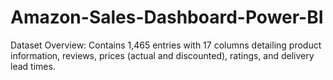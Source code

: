 # Amazon-Sales-Dashboard-Power-BI
Dataset Overview: Contains 1,465 entries with 17 columns detailing product information, reviews, prices (actual and discounted), ratings, and delivery lead times. 
